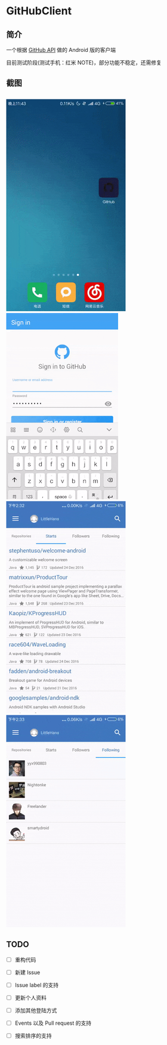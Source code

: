 # GitHubClient
## 简介

一个根据 [GitHub API](https://developer.github.com/v3/) 做的 Android 版的客户端

目前测试阶段(测试手机：红米 NOTE)，部分功能不稳定，还需修复

## 截图

## ![Welcome To Page](./screenshots/WeclomeToPage.gif)![SignIn](./screenshots/SignIn.gif)![RepositoryDetail](./screenshots/RepositoryDetail.gif)![UserDetail](./screenshots/UserDetail.gif)

## TODO

- [ ] 重构代码

- [ ] 新建 Issue

- [ ] Issue label 的支持

- [ ] 更新个人资料

- [ ] 添加其他登陆方式

- [ ] Events 以及 Pull request 的支持

- [ ] 搜索排序的支持

      ​

      ​

      ​
